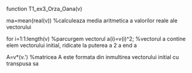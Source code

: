 function T1_ex3_Orza_Oana(v)

ma=mean(real(v)) %calculeaza media aritmetica a valorilor reale ale vectorului
 
for i=1:1:length(v) %parcurgem vectorul
    a(i)=v(i)^2; %vectorul a contine elem vectorului initial, ridicate la puterea a 2 a 
end
a

A=v*(v.') %matricea A este formata din inmultirea vectorului initial cu transpusa sa 
